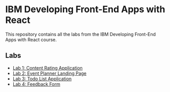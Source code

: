 # IBM Developing Front-End Apps with React

This repository contains all the labs from the IBM Developing Front-End Apps with React course.

## Labs
- [Lab 1: Content Rating Application](Lab1/README.md)
- [Lab 2: Event Planner Landing Page](Lab2/README.md)
- [Lab 3: Todo List Application](Lab3/README.md)
- [Lab 4: Feedback Form](Lab4/README.md)